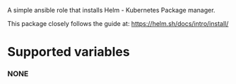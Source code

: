 A simple ansible role that installs Helm - Kubernetes Package manager.

This package closely follows the guide at: https://helm.sh/docs/intro/install/

# Supported variables

### NONE